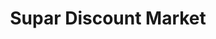 ---
title: "Supar Discount Market"
url: /pontault-combault/supar-discount-market/
shop: commodité
---